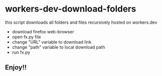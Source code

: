 # workers-dev-download-folders
this script downloads all folders and files recursively hosted on workers.dev 

- download firefox web-browser
- open fx.py file
- change "URL" variable to download link
- change "path" variable to local download path
- run fx.py

## Enjoy!!
